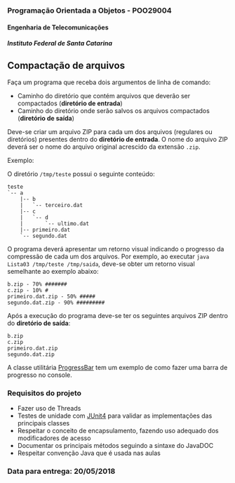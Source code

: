 ### Programação Orientada a Objetos - POO29004

#### Engenharia de Telecomunicações

##### Instituto Federal de Santa Catarina



## Compactação de arquivos

Faça um programa que receba dois argumentos de linha de comando:

* Caminho do diretório que contém arquivos que deverão ser compactados (**diretório de entrada**)
* Caminho do diretório onde serão salvos os arquivos compactados (**diretório de saída**)

Deve-se criar um arquivo ZIP para cada um dos arquivos (regulares ou diretórios) presentes dentro do **diretório de entrada**. O nome do arquivo ZIP deverá ser o nome do arquivo original acrescido da extensão `.zip`.

Exemplo:

O diretório `/tmp/teste` possui o seguinte conteúdo:

```
teste
`-- a
    |-- b
    |   `-- terceiro.dat
    |-- c
    |   `-- d
    |       `-- ultimo.dat
    |-- primeiro.dat
    `-- segundo.dat
```

O programa deverá apresentar um retorno visual indicando o progresso da compressão de cada um dos arquivos.  Por exemplo, ao executar `java Lista03 /tmp/teste /tmp/saida`, deve-se obter um retorno visual semelhante ao exemplo abaixo:

```shell
b.zip - 70% #######
c.zip - 10% #
primeiro.dat.zip - 50% #####
segundo.dat.zip - 90% #########
```

Após a execução do programa deve-se ter os seguintes arquivos ZIP dentro do **diretório de saída**:

```
b.zip
c.zip
primeiro.dat.zip
segundo.dat.zip
```

A classe utilitária [ProgressBar](src/main/java/poo/ProgressBar.java) tem um exemplo de como fazer uma barra de progresso no console.

### Requisitos do projeto

- Fazer uso de Threads
- Testes de unidade com [JUnit4](https://github.com/junit-team/junit4/wiki/Assertions) para validar as implementações das principais classes
- Respeitar o conceito de encapsulamento, fazendo uso adequado dos modificadores de acesso
- Documentar os principais métodos seguindo a sintaxe do JavaDOC
- Respeitar convenção Java que é usada nas aulas



### Data para entrega: 20/05/2018